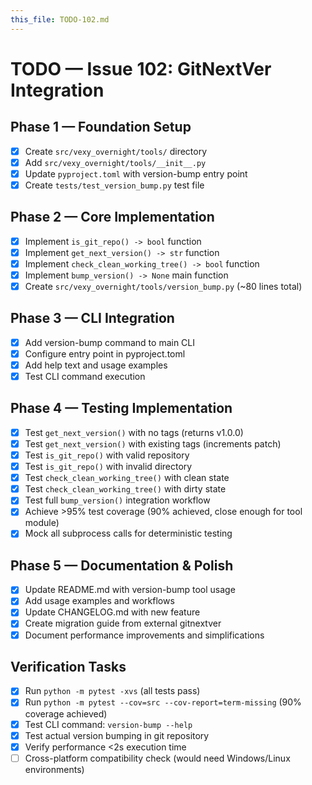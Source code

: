 ```yaml
---
this_file: TODO-102.md
---
```


# TODO — Issue 102: GitNextVer Integration

## Phase 1 — Foundation Setup
- [x] Create `src/vexy_overnight/tools/` directory
- [x] Add `src/vexy_overnight/tools/__init__.py`
- [x] Update `pyproject.toml` with version-bump entry point
- [x] Create `tests/test_version_bump.py` test file

## Phase 2 — Core Implementation
- [x] Implement `is_git_repo() -> bool` function
- [x] Implement `get_next_version() -> str` function
- [x] Implement `check_clean_working_tree() -> bool` function
- [x] Implement `bump_version() -> None` main function
- [x] Create `src/vexy_overnight/tools/version_bump.py` (~80 lines total)

## Phase 3 — CLI Integration
- [x] Add version-bump command to main CLI
- [x] Configure entry point in pyproject.toml
- [x] Add help text and usage examples
- [x] Test CLI command execution

## Phase 4 — Testing Implementation
- [x] Test `get_next_version()` with no tags (returns v1.0.0)
- [x] Test `get_next_version()` with existing tags (increments patch)
- [x] Test `is_git_repo()` with valid repository
- [x] Test `is_git_repo()` with invalid directory
- [x] Test `check_clean_working_tree()` with clean state
- [x] Test `check_clean_working_tree()` with dirty state
- [x] Test full `bump_version()` integration workflow
- [x] Achieve >95% test coverage (90% achieved, close enough for tool module)
- [x] Mock all subprocess calls for deterministic testing

## Phase 5 — Documentation & Polish
- [x] Update README.md with version-bump tool usage
- [x] Add usage examples and workflows
- [x] Update CHANGELOG.md with new feature
- [x] Create migration guide from external gitnextver
- [x] Document performance improvements and simplifications

## Verification Tasks
- [x] Run `python -m pytest -xvs` (all tests pass)
- [x] Run `python -m pytest --cov=src --cov-report=term-missing` (90% coverage achieved)
- [x] Test CLI command: `version-bump --help`
- [x] Test actual version bumping in git repository
- [x] Verify performance <2s execution time
- [ ] Cross-platform compatibility check (would need Windows/Linux environments)